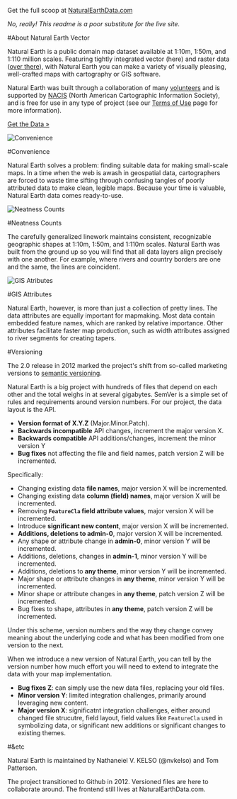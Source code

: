 Get the full scoop at [NaturalEarthData.com](http://naturalearthdata.com)

_No, really! This readme is a poor substitute for the live site._

#About Natural Earth Vector

Natural Earth is a public domain map dataset available at 1:10m, 1:50m, and 1:110 million scales. Featuring tightly integrated vector (here) and raster data ([over there](https://github.com/nvkelso/natural-earth-raster)), with Natural Earth you can make a variety of visually pleasing, well-crafted maps with cartography or GIS software.

Natural Earth was built through a collaboration of many [volunteers](http://www.naturalearthdata.com/about/contributors/) and is supported by [NACIS](http://www.nacis.org/) (North American Cartographic Information Society), and is free for use in any type of project (see our [Terms of Use](http://www.naturalearthdata.com/about/terms-of-use/) page for more information).

[Get the Data »](http://www.naturalearthdata.com/downloads)

![Convenience](http://www.naturalearthdata.com/wp-content/uploads/2009/08/home_image_11.png)

#Convenience

Natural Earth solves a problem: finding suitable data for making small-scale maps. In a time when the web is awash in geospatial data, cartographers are forced to waste time sifting through confusing tangles of poorly attributed data to make clean, legible maps. Because your time is valuable, Natural Earth data comes ready-to-use.

![Neatness Counts](http://www.naturalearthdata.com/wp-content/uploads/2009/08/home_image_21.png)

#Neatness Counts

The carefully generalized linework maintains consistent, recognizable geographic shapes at 1:10m, 1:50m, and 1:110m scales. Natural Earth was built from the ground up so you will find that all data layers align precisely with one another. For example, where rivers and country borders are one and the same, the lines are coincident.

![GIS Atributes](http://www.naturalearthdata.com/wp-content/uploads/2009/08/home_image_32.png)

#GIS Attributes

Natural Earth, however, is more than just a collection of pretty lines. The data attributes are equally important for mapmaking. Most data contain embedded feature names, which are ranked by relative importance. Other attributes facilitate faster map production, such as width attributes assigned to river segments for creating tapers.

#Versioning

The 2.0 release in 2012 marked the project's shift from so-called marketing versions to [semantic versioning](http://semver.org/). 

Natural Earth is a big project with hundreds of files that depend on each other and the total weighs in at several gigabytes. SemVer is a simple set of rules and requirements around version numbers. For our project, the data layout is the API. 

* **Version format of X.Y.Z** (Major.Minor.Patch). 
* **Backwards incompatible** API changes, increment the major version X.
* **Backwards compatible** API additions/changes, increment the minor version Y
* **Bug fixes** not affecting the file and field names, patch version Z will be incremented. 

Specifically:

* Changing existing data **file names**, major version X will be incremented. 
* Changing existing data **column (field) names**, major version X will be incremented. 
* Removing **`FeatureCla` field attribute values**, major version X will be incremented. 
* Introduce **significant new content**, major version X will be incremented. 
* **Additions, deletions to admin-0**, major version X will be incremented. 
* Any shape or attribute change in **admin-0**, minor version Y will be incremented. 
* Additions, deletions, changes in **admin-1**, minor version Y will be incremented. 
* Additions, deletions to **any theme**, minor version Y will be incremented. 
* Major shape or attribute changes in **any theme**, minor version Y will be incremented. 
* Minor shape or attribute changes in **any theme**, patch version Z will be incremented. 
* Bug fixes to shape, attributes in **any theme**, patch version Z will be incremented. 

Under this scheme, version numbers and the way they change convey meaning about the underlying code and what has been modified from one version to the next.

When we introduce a new version of Natural Earth, you can tell by the version number how much effort you will need to extend to integrate the data with your map implementation.

* **Bug fixes Z**: can simply use the new data files, replacing your old files.
* **Minor version Y**: limited integration challenges, primarily around leveraging new content.
* **Major version X**: significatnt integration challenges, either around changed file strucutre, field layout, field values like `FeatureCla` used in symbolizing data, or significant new additions or significant changes to existing themes.

#&etc

Natural Earth is maintained by Nathaneiel V. KELSO (@nvkelso) and Tom Patterson.

The project transitioned to Github in 2012. Versioned files are here to collaborate around. The frontend still lives at NaturalEarthData.com.
